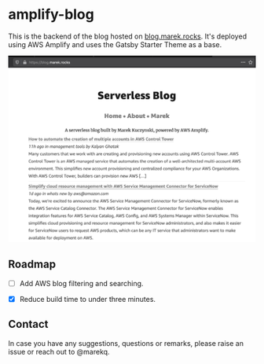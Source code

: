amplify-blog
============

This is the backend of the blog hosted on [blog.marek.rocks](https://blog.marek.rocks). It's deployed using AWS Amplify and uses the Gatsby Starter Theme as a base. 


![alt text](./docs/main.png)


Roadmap
-------

- [ ] Add AWS blog filtering and searching.
- [X] Reduce build time to under three minutes.


Contact
-------


In case you have any suggestions, questions or remarks, please raise an issue or reach out to @marekq.

